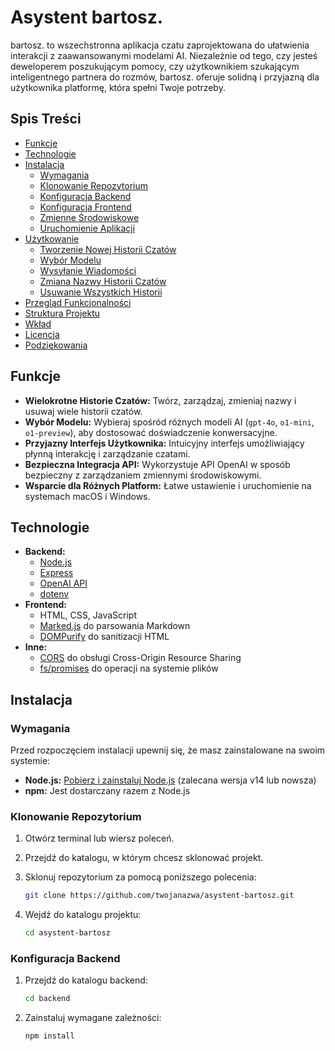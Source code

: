 # Asystent bartosz.

<!-- ![bartosz. Logo](https://via.placeholder.com/150) -->

bartosz. to wszechstronna aplikacja czatu zaprojektowana do ułatwienia interakcji z zaawansowanymi modelami AI. Niezależnie od tego, czy jesteś deweloperem poszukującym pomocy, czy użytkownikiem szukającym inteligentnego partnera do rozmów, bartosz. oferuje solidną i przyjazną dla użytkownika platformę, która spełni Twoje potrzeby.

## Spis Treści

- [Funkcje](#funkcje)
- [Technologie](#technologie)
- [Instalacja](#instalacja)
  - [Wymagania](#wymagania)
  - [Klonowanie Repozytorium](#klonowanie-repozytorium)
  - [Konfiguracja Backend](#konfiguracja-backend)
  - [Konfiguracja Frontend](#konfiguracja-frontend)
  - [Zmienne Środowiskowe](#zmienne-środowiskowe)
  - [Uruchomienie Aplikacji](#uruchomienie-aplikacji)
- [Użytkowanie](#użytkowanie)
  - [Tworzenie Nowej Historii Czatów](#tworzenie-nowej-historii-czatów)
  - [Wybór Modelu](#wybór-modelu)
  - [Wysyłanie Wiadomości](#wysyłanie-wiadomości)
  - [Zmiana Nazwy Historii Czatów](#zmiana-nazwy-historii-czatów)
  - [Usuwanie Wszystkich Historii](#usuwanie-wszystkich-historii)
- [Przegląd Funkcjonalności](#przegląd-funkcjonalności)
- [Struktura Projektu](#struktura-projektu)
- [Wkład](#wkład)
- [Licencja](#licencja)
- [Podziękowania](#podziękowania)

## Funkcje

- **Wielokrotne Historie Czatów:** Twórz, zarządzaj, zmieniaj nazwy i usuwaj wiele historii czatów.
- **Wybór Modelu:** Wybieraj spośród różnych modeli AI (`gpt-4o`, `o1-mini`, `o1-preview`), aby dostosować doświadczenie konwersacyjne.
- **Przyjazny Interfejs Użytkownika:** Intuicyjny interfejs umożliwiający płynną interakcję i zarządzanie czatami.
- **Bezpieczna Integracja API:** Wykorzystuje API OpenAI w sposób bezpieczny z zarządzaniem zmiennymi środowiskowymi.
- **Wsparcie dla Różnych Platform:** Łatwe ustawienie i uruchomienie na systemach macOS i Windows.

## Technologie

- **Backend:**
  - [Node.js](https://nodejs.org/)
  - [Express](https://expressjs.com/)
  - [OpenAI API](https://openai.com/api/)
  - [dotenv](https://github.com/motdotla/dotenv)
- **Frontend:**
  - HTML, CSS, JavaScript
  - [Marked.js](https://marked.js.org/) do parsowania Markdown
  - [DOMPurify](https://github.com/cure53/DOMPurify) do sanitizacji HTML
- **Inne:**
  - [CORS](https://github.com/expressjs/cors) do obsługi Cross-Origin Resource Sharing
  - [fs/promises](https://nodejs.org/api/fs.html#fspromises) do operacji na systemie plików

## Instalacja

### Wymagania

Przed rozpoczęciem instalacji upewnij się, że masz zainstalowane na swoim systemie:

- **Node.js:** [Pobierz i zainstaluj Node.js](https://nodejs.org/) (zalecana wersja v14 lub nowsza)
- **npm:** Jest dostarczany razem z Node.js

### Klonowanie Repozytorium

1. Otwórz terminal lub wiersz poleceń.
2. Przejdź do katalogu, w którym chcesz sklonować projekt.
3. Sklonuj repozytorium za pomocą poniższego polecenia:

   ```bash
   git clone https://github.com/twojanazwa/asystent-bartosz.git
   ```
4. Wejdź do katalogu projektu:
   ```bash
   cd asystent-bartosz
   ```
### Konfiguracja Backend

1. Przejdź do katalogu backend:

   ```bash
   cd backend
   ```

2. Zainstaluj wymagane zależności:

   ```bash
   npm install
   ```